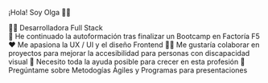 ¡Hola! Soy Olga 👩‍🎨

👩‍💻  Desarrolladora Full Stack  
🦉 He continuado la autoformación tras finalizar un Bootcamp en Factoría F5
❤️ Me apasiona la UX / UI y el diseño Frontend
👩‍🦯 Me gustaría colaborar en proyectos para mejorar la accesibilidad para personas con discapacidad visual
🌱 Necesito toda la ayuda posible para crecer en esta profesión
💬 Pregúntame sobre Metodogías Ágiles y Programas para presentaciones

